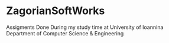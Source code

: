 # ZagorianSoftWorks
Assigments Done During my study time at University of Ioannina Department of Computer Science &amp; Engineering
